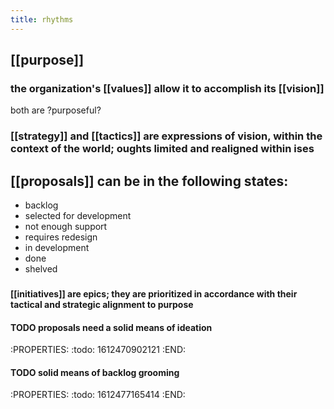 ```yaml
---
title: rhythms
---
```


## [[purpose]]
### the organization's [[values]] allow it to accomplish its [[vision]]
both are \?purposeful?
### [[strategy]] and [[tactics]] are expressions of vision, within the context of the world; oughts limited and realigned within ises
## [[proposals]] can be in the following states:
- backlog
- selected for development
- not enough support
- requires redesign
- in development
- done
- shelved
###
#### [[initiatives]] are epics; they are prioritized in accordance with their tactical and strategic alignment to purpose
#### TODO proposals need a solid means of ideation
:PROPERTIES:
:todo: 1612470902121
:END:
#### TODO solid means of backlog grooming
:PROPERTIES:
:todo: 1612477165414
:END:
####
##
